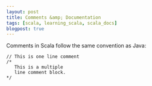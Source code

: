 ```yaml
---
layout: post
title: Comments &amp; Documentation
tags: [scala, learning_scala, scala_docs]
blogpost: true
---
```

Comments in Scala follow the same convention as Java:

<pre><code class="scala">// This is one line comment
/*
   This is a multiple
   line comment block.
*/</code></pre>